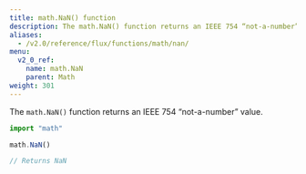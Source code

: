 ```yaml
---
title: math.NaN() function
description: The math.NaN() function returns an IEEE 754 “not-a-number” value.
aliases:
  - /v2.0/reference/flux/functions/math/nan/
menu:
  v2_0_ref:
    name: math.NaN
    parent: Math
weight: 301
---
```


The `math.NaN()` function returns an IEEE 754 “not-a-number” value.

```js
import "math"

math.NaN()

// Returns NaN
```
